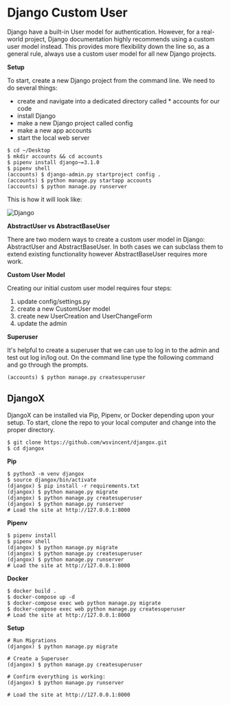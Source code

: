 # Django Custom User

Django have a built-in User model for authentication. However, for a real-world project, Django documentation highly recommends using a custom user model instead. This provides more flexibility down the line so, as a general rule, always use a custom user model for all new Django projects.

**Setup**

To start, create a new Django project from the command line. We need to do several things:

- create and navigate into a dedicated directory called \* accounts for our code
- install Django
- make a new Django project called config
- make a new app accounts
- start the local web server

```
$ cd ~/Desktop
$ mkdir accounts && cd accounts
$ pipenv install django~=3.1.0
$ pipenv shell
(accounts) $ django-admin.py startproject config .
(accounts) $ python manage.py startapp accounts
(accounts) $ python manage.py runserver

```

This is how it will look like:

![Django](https://learndjango.com/static/images/django31_welcome.png)

**AbstractUser vs AbstractBaseUser**

There are two modern ways to create a custom user model in Django: AbstractUser and AbstractBaseUser. In both cases we can subclass them to extend existing functionality however AbstractBaseUser requires more work.

**Custom User Model**

Creating our initial custom user model requires four steps:

1. update config/settings.py
2. create a new CustomUser model
3. create new UserCreation and UserChangeForm
4. update the admin

**Superuser**

It's helpful to create a superuser that we can use to log in to the admin and test out log in/log out. On the command line type the following command and go through the prompts.

`(accounts) $ python manage.py createsuperuser`

## DjangoX

DjangoX can be installed via Pip, Pipenv, or Docker depending upon your setup. To start, clone the repo to your local computer and change into the proper directory.

```
$ git clone https://github.com/wsvincent/djangox.git
$ cd djangox
```

**Pip**

```
$ python3 -m venv djangox
$ source djangox/bin/activate
(djangox) $ pip install -r requirements.txt
(djangox) $ python manage.py migrate
(djangox) $ python manage.py createsuperuser
(djangox) $ python manage.py runserver
# Load the site at http://127.0.0.1:8000
```

**Pipenv**

```
$ pipenv install
$ pipenv shell
(djangox) $ python manage.py migrate
(djangox) $ python manage.py createsuperuser
(djangox) $ python manage.py runserver
# Load the site at http://127.0.0.1:8000
```

**Docker**

```
$ docker build .
$ docker-compose up -d
$ docker-compose exec web python manage.py migrate
$ docker-compose exec web python manage.py createsuperuser
# Load the site at http://127.0.0.1:8000
```

**Setup**

```
# Run Migrations
(djangox) $ python manage.py migrate

# Create a Superuser
(djangox) $ python manage.py createsuperuser

# Confirm everything is working:
(djangox) $ python manage.py runserver

# Load the site at http://127.0.0.1:8000
```
